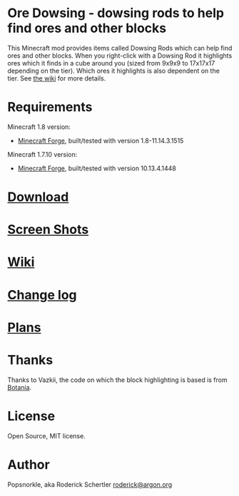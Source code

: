 Ore Dowsing - dowsing rods to help find ores and other blocks
=============================================================

This Minecraft mod provides items called Dowsing Rods which can help find ores
and other blocks. When you right-click with a Dowsing Rod it highlights ores
which it finds in a cube around you (sized from 9x9x9 to 17x17x17 depending
on the tier). Which ores it highlights is also dependent on the tier. See
[the wiki](https://github.com/rosche/ore-dowsing/wiki) for more details.

Requirements
============

Minecraft 1.8 version:
- [Minecraft Forge](http://files.minecraftforge.net/), built/tested with
  version 1.8-11.14.3.1515

Minecraft 1.7.10 version:
- [Minecraft Forge](http://files.minecraftforge.net/), built/tested with
  version 10.13.4.1448

[Download](http://minecraft.curseforge.com/mc-mods/232695-ore-dowsing/files/latest)
==========

[Screen Shots](https://github.com/rosche/ore-dowsing/wiki/screen-shots)
==============

[Wiki](https://github.com/rosche/ore-dowsing/wiki)
======

[Change log](https://github.com/rosche/ore-dowsing/blob/master/Changelog.md)
============

[Plans](https://github.com/rosche/ore-dowsing/blob/master/Todo.md)
=======

Thanks
======
Thanks to Vazkii, the code on which the block highlighting is based is from
[Botania](http://botaniamod.net).

License
=======
Open Source, MIT license.

Author
======
Popsnorkle, aka Roderick Schertler <roderick@argon.org>
